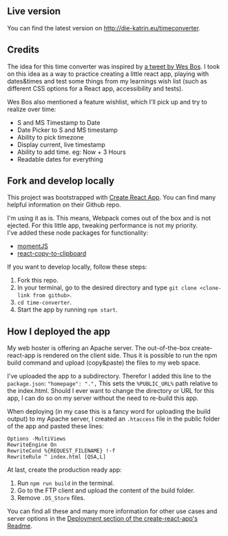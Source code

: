 ## Live version
You can find the latest version on http://die-katrin.eu/timeconverter.

## Credits
The idea for this time converter was inspired by [a tweet by Wes Bos](https://twitter.com/wesbos/status/955832235512532992).
I took on this idea as a way to practice creating a little react app, playing with dates&times and test some things from my learnings wish list (such as different CSS options for a React app, accessibility and tests).

Wes Bos also mentioned a feature wishlist, which I'll pick up and try to realize over time:
* S and MS Timestamp to Date
* Date Picker to S and MS timestamp
* Ability to pick timezone
* Display current, live timestamp  
* Ability to add time. eg: Now + 3 Hours
* Readable dates for everything

## Fork and develop locally
This project was bootstrapped with [Create React App](https://github.com/facebookincubator/create-react-app).
You can find many helpful information on their Github repo.

I'm using it as is. This means, Webpack comes out of the box and is not ejected. For this little app, tweaking performance is not my priority.  
I've added these node packages for functionality:
* [momentJS](https://momentjs.com/docs)
* [react-copy-to-clipboard](https://www.npmjs.com/package/react-copy-to-clipboard)

If you want to develop locally, follow these steps:
1. Fork this repo.
2. In your terminal, go to the desired directory and type `git clone <clone-link from github>`.
3. `cd time-converter`.
4. Start the app by running `npm start`.

## How I deployed the app
My web hoster is offering an Apache server. The out-of-the-box create-react-app is rendered on the client side. Thus it is possible to run the npm build command and upload (copy&paste) the files to my web space.

I've uploaded the app to a subdirectory. Therefor I added this line to the `package.json`:
`"homepage": ".",`
This sets the `%PUBLIC_URL%` path relative to the index.html. Should I ever want to change the directory or URL for this app, I can do so on my server without the need to re-build this app. 

When deploying (in my case this is a fancy word for uploading the build output) to my Apache server, I created an `.htaccess` file in the public folder of the app and pasted these lines:
```
Options -MultiViews
RewriteEngine On
RewriteCond %{REQUEST_FILENAME} !-f
RewriteRule ^ index.html [QSA,L]
```

At last, create the production ready app:
1. Run `npm run build` in the terminal.
2. Go to the FTP client and upload the content of the build folder. 
3. Remove `.DS_Store` files.

You can find all these and many more information for other use cases and server options in the [Deployment section of the create-react-app's Readme](https://github.com/facebook/create-react-app/blob/master/packages/react-scripts/template/README.md#deployment).
